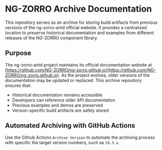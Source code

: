 # NG-ZORRO Archive Documentation

This repository serves as an archive for storing build artifacts from previous versions of the ng-zorro-antd official website. It provides a centralized location to preserve historical documentation and examples from different releases of the NG-ZORRO component library.

## Purpose

The ng-zorro-antd project maintains its official documentation website at [https://github.com/NG-ZORRO/ng-zorro.github.io](https://github.com/NG-ZORRO/ng-zorro.github.io). As the project evolves, older versions of the documentation may be updated or replaced. This archive repository ensures that:

- Historical documentation remains accessible
- Developers can reference older API documentation
- Previous examples and demos are preserved
- Version-specific build artifacts are safely stored

## Automated Archiving with GitHub Actions

Use the Github Actions `Archive Version` to automate the archiving process with specific the target version numbers, such as `19.3.x`.
